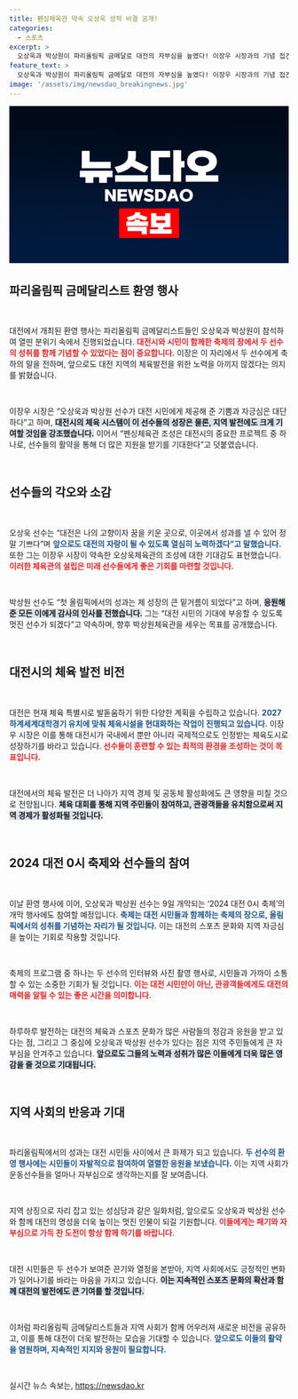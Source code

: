 ```yaml
---
title: 펜싱체육관 약속 오상욱 성적 비결 공개!
categories:
  - 스포츠
excerpt: >
  오상욱과 박상원이 파리올림픽 금메달로 대전의 자부심을 높였다! 이장우 시장과의 기념 접견에서 그들의 성공 이야기를 나누고, 새로운 펜싱체육관 계획도 공개되면서 대전의 스포츠 미래가 밝아진다. 클릭해 더 알아보세요!
feature_text: >
  오상욱과 박상원이 파리올림픽 금메달로 대전의 자부심을 높였다! 이장우 시장과의 기념 접견에서 그들의 성공 이야기를 나누고, 새로운 펜싱체육관 계획도 공개되면서 대전의 스포츠 미래가 밝아진다. 클릭해 더 알아보세요!
image: '/assets/img/newsdao_breakingnews.jpg'
---
```


<p><img src="/assets/img/newsdao_breakingnews.jpg" alt="pcversion 속보" /></p>

<h2 data-ke-size="size26">파리올림픽 금메달리스트 환영 행사</h2>

<p data-ke-size="size16">&nbsp;</p>

<p>대전에서 개최된 환영 행사는 파리올림픽 금메달리스트들인 오상욱과 박상원이 참석하여 열띤 분위기 속에서 진행되었습니다. <b><span style="color: #ee2323;">대전시와 시민이 함께한 축제의 장에서 두 선수의 성취를 함께 기념할 수 있었다는 점이 중요합니다.</span></b> 이장은 이 자리에서 두 선수에게 축하의 말을 전하며, 앞으로도 대전 지역의 체육발전을 위한 노력을 아끼지 않겠다는 의지를 밝혔습니다.</p>

<p data-ke-size="size16">&nbsp;</p>

<p>이장우 시장은 “오상욱과 박상원 선수가 대전 시민에게 제공해 준 기쁨과 자긍심은 대단하다”고 하며, <b><span style="background-color: #21538527;">대전시의 체육 시스템이 이 선수들의 성장은 물론, 지역 발전에도 크게 기여할 것임을 강조했습니다.</span></b> 이어서 “펜싱체육관 조성은 대전시의 중요한 프로젝트 중 하나로, 선수들의 활약을 통해 더 많은 지원을 받기를 기대한다”고 덧붙였습니다. </p>

<p data-ke-size="size16">&nbsp;</p>

<h2 data-ke-size="size26">선수들의 각오와 소감</h2>

<p data-ke-size="size16">&nbsp;</p>

<p>오상욱 선수는 “대전은 나의 고향이자 꿈을 키운 곳으로, 이곳에서 성과를 낼 수 있어 정말 기쁘다”며 <b><span style="color: #1a5490;">앞으로도 대전의 자랑이 될 수 있도록 열심히 노력하겠다”고 말했습니다.</span></b> 또한 그는 이장우 시장이 약속한 오상욱체육관의 조성에 대한 기대감도 표현했습니다.<b><span style="color: #ee2323;"> 이러한 체육관의 설립은 미래 선수들에게 좋은 기회를 마련할 것입니다.</span></b></p>

<p data-ke-size="size16">&nbsp;</p>

<p>박상원 선수도 “첫 올림픽에서의 성과는 제 성장의 큰 밑거름이 되었다”고 하며, <b><span style="background-color: #21538527;">응원해 준 모든 이에게 감사의 인사를 전했습니다.</span></b> 그는 “대전 시민의 기대에 부응할 수 있도록 멋진 선수가 되겠다”고 약속하며, 향후 박상원체육관을 세우는 목표를 공개했습니다.</p>

<p data-ke-size="size16">&nbsp;</p>

<h2 data-ke-size="size26">대전시의 체육 발전 비전</h2>

<p data-ke-size="size16">&nbsp;</p>

<p>대전은 현재 체육 특별시로 발돋움하기 위한 다양한 계획을 수립하고 있습니다. <b><span style="color: #1a5490;">2027 하계세계대학경기 유치에 맞춰 체육시설을 현대화하는 작업이 진행되고 있습니다.</span></b> 이장우 시장은 이를 통해 대전시가 국내에서 뿐만 아니라 국제적으로도 인정받는 체육도시로 성장하기를 바라고 있습니다.<b><span style="color: #ee2323;"> 선수들이 훈련할 수 있는 최적의 환경을 조성하는 것이 목표입니다.</span></b></p>

<p data-ke-size="size16">&nbsp;</p>

<p>대전에서의 체육 발전은 더 나아가 지역 경제 및 공동체 활성화에도 큰 영향을 미칠 것으로 전망됩니다. <b><span style="background-color: #21538527;">체육 대회를 통해 지역 주민들이 참여하고, 관광객들을 유치함으로써 지역 경제가 활성화될 것입니다.</span></b></p>

<p data-ke-size="size16">&nbsp;</p>

<h2 data-ke-size="size26">2024 대전 0시 축제와 선수들의 참여</h2>

<p data-ke-size="size16">&nbsp;</p>

<p>이날 환영 행사에 이어, 오상욱과 박상원 선수는 9일 개막되는 ‘2024 대전 0시 축제’의 개막 행사에도 참여할 예정입니다. <b><span style="color: #1a5490;">축제는 대전 시민들과 함께하는 축제의 장으로, 올림픽에서의 성취를 기념하는 자리가 될 것입니다.</span></b> 이는 대전의 스포츠 문화와 지역 자긍심을 높이는 기회로 작용할 것입니다. </p>

<p data-ke-size="size16">&nbsp;</p>

<p>축제의 프로그램 중 하나는 두 선수의 인터뷰와 사진 촬영 행사로, 시민들과 가까이 소통할 수 있는 소중한 기회가 될 것입니다. <b><span style="color: #ee2323;">이는 대전 시민만이 아닌, 관광객들에게도 대전의 매력을 알릴 수 있는 좋은 시간을 의미합니다.</span></b></p>

<p data-ke-size="size16">&nbsp;</p>

<p>하루하루 발전하는 대전의 체육과 스포츠 문화가 많은 사람들의 정감과 응원을 받고 있다는 점, 그리고 그 중심에 오상욱과 박상원 선수가 있다는 점은 지역 주민들에게 큰 자부심을 안겨주고 있습니다. <b><span style="background-color: #21538527;">앞으로도 그들의 노력과 성취가 많은 이들에게 더욱 많은 영감을 줄 것으로 기대됩니다.</span></b></p>

<p data-ke-size="size16">&nbsp;</p>

<h2 data-ke-size="size26">지역 사회의 반응과 기대</h2>

<p data-ke-size="size16">&nbsp;</p>

<p>파리올림픽에서의 성과는 대전 시민들 사이에서 큰 화제가 되고 있습니다. <b><span style="color: #1a5490;">두 선수의 환영 행사에는 시민들이 자발적으로 참여하여 열렬한 응원을 보냈습니다.</span></b> 이는 지역 사회가 운동선수들을 얼마나 자부심으로 생각하는지를 잘 보여줍니다. </p>

<p data-ke-size="size16">&nbsp;</p>

<p>지역 상징으로 자리 잡고 있는 성심당과 같은 일화처럼, 앞으로도 오상욱과 박상원 선수와 함께 대전의 명성을 더욱 높이는 멋진 인물이 되길 기원합니다. <b><span style="color: #ee2323;">이들에게는 패기와 자부심으로 가득 찬 도전이 항상 함께 하기를 바랍니다.</span></b></p>

<p data-ke-size="size16">&nbsp;</p>

<p>대전 시민들은 두 선수가 보여준 끈기와 열정을 본받아, 지역 사회에서도 긍정적인 변화가 일어나기를 바라는 마음을 가지고 있습니다. <b><span style="background-color: #21538527;">이는 지속적인 스포츠 문화의 확산과 함께 대전의 발전에도 큰 기여를 할 것입니다.</span></b></p>

<p data-ke-size="size16">&nbsp;</p>

<p>이처럼 파리올림픽 금메달리스트들과 지역 사회가 함께 어우러져 새로운 비전을 공유하고, 이를 통해 대전이 더욱 발전하는 모습을 기대할 수 있습니다. <b><span style="color: #1a5490;">앞으로도 이들의 활약을 염원하며, 지속적인 지지와 응원이 필요합니다.</span></b></p>

<p data-ke-size="size16">&nbsp;</p>
실시간 뉴스 속보는, <a href="https://newsdao.kr" rel="dofollow">https://newsdao.kr</a>


